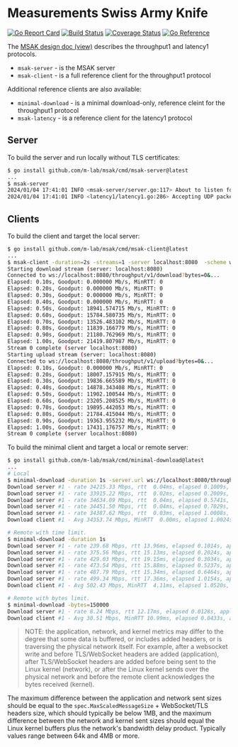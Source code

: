 # Measurements Swiss Army Knife

[![Go Report Card](https://goreportcard.com/badge/github.com/m-lab/msak)](https://goreportcard.com/report/github.com/m-lab/msak)
[![Build Status](https://github.com/m-lab/msak/actions/workflows/test.yml/badge.svg?branch=main)](https://github.com/m-lab/msak/actions/workflows/test.yml)
[![Coverage Status](https://coveralls.io/repos/github/m-lab/msak/badge.svg?branch=main)](https://coveralls.io/github/m-lab/msak?branch=main)
[![Go Reference](https://pkg.go.dev/badge/github.com/m-lab/msak.svg)](https://pkg.go.dev/github.com/m-lab/msak)

The [MSAK design doc (view)][1] describes the throughput1 and latency1 protocols.

[1]: https://docs.google.com/document/d/1OmKXGhQe2mT1gSXI2NT_SxvnKu5OHpBGIYpoWNJwmWA/edit

* `msak-server` - is the MSAK server
* `msak-client` - is a full reference client for the throughput1 protocol

Additional reference clients are also available:

* `minimal-download` - is a minimal download-only, reference cleint for the throughput1 protocol
* `msak-latency` - is a reference client for the latency1 protocol

## Server

To build the server and run locally without TLS certificates:

```sh
$ go install github.com/m-lab/msak/cmd/msak-server@latest
...
$ msak-server
2024/01/04 17:41:01 INFO <msak-server/server.go:117> About to listen for ws tests endpoint=:8080
2024/01/04 17:41:01 INFO <latency1/latency1.go:286> Accepting UDP packets...
```

## Clients

To build the client and target the local server:

```sh
$ go install github.com/m-lab/msak/cmd/msak-client@latest
...
$ msak-client -duration=2s -streams=1 -server localhost:8080  -scheme ws
Starting download stream (server: localhost:8080)
Connected to ws://localhost:8080/throughput/v1/download?bytes=0&...
Elapsed: 0.10s, Goodput: 0.000000 Mb/s, MinRTT: 0
Elapsed: 0.20s, Goodput: 0.000000 Mb/s, MinRTT: 0
Elapsed: 0.30s, Goodput: 0.000000 Mb/s, MinRTT: 0
Elapsed: 0.40s, Goodput: 0.000000 Mb/s, MinRTT: 0
Elapsed: 0.50s, Goodput: 18941.574715 Mb/s, MinRTT: 0
Elapsed: 0.60s, Goodput: 15784.580735 Mb/s, MinRTT: 0
Elapsed: 0.70s, Goodput: 13526.483102 Mb/s, MinRTT: 0
Elapsed: 0.80s, Goodput: 11839.166779 Mb/s, MinRTT: 0
Elapsed: 0.90s, Goodput: 21180.762969 Mb/s, MinRTT: 0
Elapsed: 1.00s, Goodput: 21419.807987 Mb/s, MinRTT: 0
Stream 0 complete (server localhost:8080)
Starting upload stream (server: localhost:8080)
Connected to ws://localhost:8080/throughput/v1/upload?bytes=0&...
Elapsed: 0.10s, Goodput: 0.000000 Mb/s, MinRTT: 0
Elapsed: 0.20s, Goodput: 18007.157915 Mb/s, MinRTT: 0
Elapsed: 0.30s, Goodput: 19836.665589 Mb/s, MinRTT: 0
Elapsed: 0.40s, Goodput: 14878.343408 Mb/s, MinRTT: 0
Elapsed: 0.50s, Goodput: 11902.100544 Mb/s, MinRTT: 0
Elapsed: 0.60s, Goodput: 23205.208525 Mb/s, MinRTT: 0
Elapsed: 0.70s, Goodput: 19895.442053 Mb/s, MinRTT: 0
Elapsed: 0.80s, Goodput: 21784.415044 Mb/s, MinRTT: 0
Elapsed: 0.90s, Goodput: 19363.955232 Mb/s, MinRTT: 0
Elapsed: 1.00s, Goodput: 17431.176757 Mb/s, MinRTT: 0
Stream 0 complete (server localhost:8080)
```

To build the minimal client and target a local or remote server:

```sh
$ go install github.com/m-lab/msak/cmd/minimal-download@latest
...
# Local
$ minimal-download -duration 1s -server.url ws://localhost:8080/throughput/v1/download
Download server #1 - rate 34215.33 Mbps, rtt  0.04ms, elapsed 0.1009s, application r/w: 0/436207616, network r/w: 0/435163654 kernel* r/w: 538/431369776
Download server #1 - rate 33915.22 Mbps, rtt  0.02ms, elapsed 0.2009s, application r/w: 0/856687767, network r/w: 0/855647819 kernel* r/w: 538/851814781
Download server #1 - rate 34634.09 Mbps, rtt  0.04ms, elapsed 0.5741s, application r/w: 0/2489321624, network r/w: 0/2488297250 kernel* r/w: 538/2485238689
Download server #1 - rate 34451.50 Mbps, rtt  0.04ms, elapsed 0.7029s, application r/w: 0/3031436447, network r/w: 0/3030417247 kernel* r/w: 538/3026848582
Download server #1 - rate 34387.62 Mbps, rtt  0.03ms, elapsed 1.0008s, application r/w: 0/4304408743, network r/w: 0/4304450273 kernel* r/w: 538/4301737109
Download client #1 - Avg 34353.74 Mbps, MinRTT  0.00ms, elapsed 1.0024s, application r/w: 0/4304409778

# Remote with time limit.
$ minimal-download -duration 1s
Download server #1 - rate 239.68 Mbps, rtt 13.96ms, elapsed 0.1014s, application r/w: 0/6815744, network r/w: 0/6400516 kernel* r/w: 1304/3039466
Download server #1 - rate 375.56 Mbps, rtt 15.13ms, elapsed 0.2024s, application r/w: 0/13632647, network r/w: 0/13112011 kernel* r/w: 1304/9503338
Download server #1 - rate 429.03 Mbps, rtt 19.15ms, elapsed 0.3034s, application r/w: 0/19925135, network r/w: 0/19298323 kernel* r/w: 1304/16271290
Download server #1 - rate 473.54 Mbps, rtt 15.88ms, elapsed 0.5237s, application r/w: 0/35654810, network r/w: 0/34737910 kernel* r/w: 1304/30997450
Download server #1 - rate 487.79 Mbps, rtt 15.34ms, elapsed 0.6464s, application r/w: 0/42995877, network r/w: 0/42564857 kernel* r/w: 1304/39414674
Download server #1 - rate 499.34 Mbps, rtt 17.36ms, elapsed 1.0154s, application r/w: 0/66065584, network r/w: 0/66158482 kernel* r/w: 1304/63380522
Download client #1 - Avg 502.43 Mbps, MinRTT  4.11ms, elapsed 1.0520s, application r/w: 0/66066624

# Remote with bytes limit.
$ minimal-download -bytes=150000
Download server #1 - rate 8.24 Mbps, rtt 12.17ms, elapsed 0.0128s, application r/w: 0/150000, network r/w: 0/164976 kernel* r/w: 1309/13146
Download client #1 - Avg 30.51 Mbps, MinRTT 10.99ms, elapsed 0.0433s, application r/w: 0/164972
```

> NOTE: the application, network, and kernel metrics may differ to the degree
that some data is buffered, or includes added headers, or is traversing the
physical network itself. For example, after a websocket write and before
TLS/WebSocket headers are added (application), after TLS/WebSocket headers are
added before being sent to the Linux kernel (network), or after the Linux kernel
sends over the physical network and before the remote client acknowledges the
bytes received (kernel).

The maximum difference between the application and network sent sizes should be
equal to the `spec.MaxScaledMessageSize` + WebSocket/TLS headers size, which
should typically be below 1MB, and the maximum difference between the network
and kernel sent sizes should equal the Linux kernel buffers plus the network's
bandwidth delay product. Typically values range between 64k and 4MB or more.

